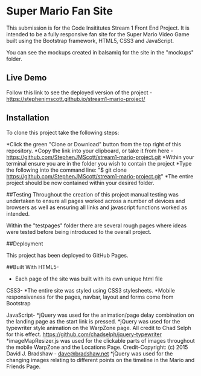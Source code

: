 # Super Mario Fan Site

This submission is for the Code Insititutes Stream 1 Front End Project. It is intended to be a fully responsive fan site for the Super Mario Video Game built using the Bootstrap framework, HTML5, CSS3 and JavaScript. 

You can see the mockups created in balsamiq for the site in the "mockups" folder.

## Live Demo

Follow this link to see the deployed version of the project - https://stephenjmscott.github.io/stream1-mario-project/

## Installation

To clone this project take the following steps:

*Click the green "Clone or Download" button from the top right of this repository.
*Copy the link into your clipboard, or take it from here - https://github.com/StephenJMScott/stream1-mario-project.git
*Within your terminal ensure you are in the folder you wish to contain the project
*Type the following into the command line: "$ git clone https://github.com/StephenJMScott/stream1-mario-project.git"
*The entire project should be now contained within your desired folder. 

##Testing
Throughout the creation of this project manual testing was undertaken to ensure all pages worked across a number of devices and browsers as well as ensuring all links and javascript functions worked as intended. 

Within the "testpages" folder there are several rough pages where ideas were tested before being introduced to the overall project.

##Deployment

This project has been deployed to GitHub Pages.

##Built With
HTML5-
* Each page of the site was built with its own unique html file

CSS3-
*The entire site was styled using CSS3 stylesheets.
*Mobile responsiveness for the pages, navbar, layout and forms come from Bootstrap

JavaScript-
*jQuery was used for the animation/page delay combination on the landing page as the start link is pressed. 
*jQuery was used for the typewriter style animation on the WarpZone page. All credit to Chad Selph for this effect.   https://github.com/chadselph/jquery-typewriter
*imageMapResizer.js was used for the clickable parts of images throughout the mobile WarpZone and the Locations Page.
Credit-Copyright: (c) 2015 David J. Bradshaw - dave@bradshaw.net
*jQuery was used for the changing images relating to different points on the timeline in the Mario and Friends Page. 


